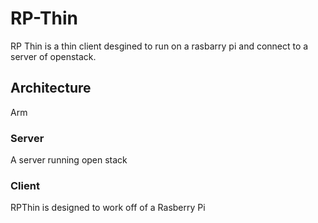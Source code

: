 # RP-Thin
RP Thin is a thin client desgined to run on a rasbarry pi and connect to a server of openstack.


## Architecture
Arm

### Server
A server running open stack

### Client
RPThin is designed to work off of a Rasberry Pi
